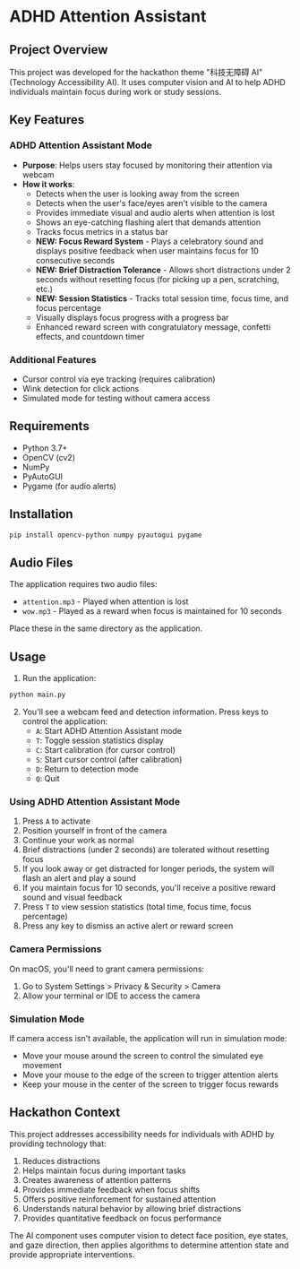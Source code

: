 # ADHD Attention Assistant

## Project Overview
This project was developed for the hackathon theme "科技无障碍 AI" (Technology Accessibility AI). It uses computer vision and AI to help ADHD individuals maintain focus during work or study sessions.

## Key Features

### ADHD Attention Assistant Mode
- **Purpose**: Helps users stay focused by monitoring their attention via webcam
- **How it works**: 
  - Detects when the user is looking away from the screen
  - Detects when the user's face/eyes aren't visible to the camera
  - Provides immediate visual and audio alerts when attention is lost
  - Shows an eye-catching flashing alert that demands attention
  - Tracks focus metrics in a status bar
  - **NEW: Focus Reward System** - Plays a celebratory sound and displays positive feedback when user maintains focus for 10 consecutive seconds
  - **NEW: Brief Distraction Tolerance** - Allows short distractions under 2 seconds without resetting focus (for picking up a pen, scratching, etc.)
  - **NEW: Session Statistics** - Tracks total session time, focus time, and focus percentage
  - Visually displays focus progress with a progress bar
  - Enhanced reward screen with congratulatory message, confetti effects, and countdown timer

### Additional Features
- Cursor control via eye tracking (requires calibration)
- Wink detection for click actions
- Simulated mode for testing without camera access

## Requirements
- Python 3.7+
- OpenCV (cv2)
- NumPy
- PyAutoGUI
- Pygame (for audio alerts)

## Installation
```bash
pip install opencv-python numpy pyautogui pygame
```

## Audio Files
The application requires two audio files:
- `attention.mp3` - Played when attention is lost
- `wow.mp3` - Played as a reward when focus is maintained for 10 seconds

Place these in the same directory as the application.

## Usage

1. Run the application:
```bash
python main.py
```

2. You'll see a webcam feed and detection information. Press keys to control the application:
   - `A`: Start ADHD Attention Assistant mode
   - `T`: Toggle session statistics display
   - `C`: Start calibration (for cursor control)
   - `S`: Start cursor control (after calibration)
   - `D`: Return to detection mode
   - `Q`: Quit

### Using ADHD Attention Assistant Mode
1. Press `A` to activate
2. Position yourself in front of the camera
3. Continue your work as normal
4. Brief distractions (under 2 seconds) are tolerated without resetting focus
5. If you look away or get distracted for longer periods, the system will flash an alert and play a sound
6. If you maintain focus for 10 seconds, you'll receive a positive reward sound and visual feedback
7. Press `T` to view session statistics (total time, focus time, focus percentage)
8. Press any key to dismiss an active alert or reward screen

### Camera Permissions
On macOS, you'll need to grant camera permissions:
1. Go to System Settings > Privacy & Security > Camera
2. Allow your terminal or IDE to access the camera

### Simulation Mode
If camera access isn't available, the application will run in simulation mode:
- Move your mouse around the screen to control the simulated eye movement
- Move your mouse to the edge of the screen to trigger attention alerts
- Keep your mouse in the center of the screen to trigger focus rewards

## Hackathon Context
This project addresses accessibility needs for individuals with ADHD by providing technology that:
1. Reduces distractions
2. Helps maintain focus during important tasks
3. Creates awareness of attention patterns
4. Provides immediate feedback when focus shifts
5. Offers positive reinforcement for sustained attention
6. Understands natural behavior by allowing brief distractions
7. Provides quantitative feedback on focus performance

The AI component uses computer vision to detect face position, eye states, and gaze direction, then applies algorithms to determine attention state and provide appropriate interventions. 